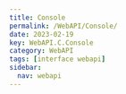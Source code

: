 ```yaml
---
title: Console
permalink: /WebAPI/Console/
date: 2023-02-19
key: WebAPI.C.Console
category: WebAPI
tags: [interface webapi]
sidebar:
  nav: webapi
---
```

